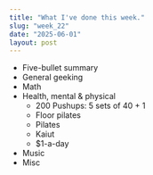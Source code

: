 ```yaml
---
title: "What I've done this week."
slug: "week_22"
date: "2025-06-01"
layout: post
---
```


* Five-bullet summary
* General geeking
* Math
* Health, mental & physical
    - 200 Pushups: 5 sets of 40 + 1
    - Floor pilates
    - Pilates
    - Kaiut
    - $1-a-day
* Music
* Misc
